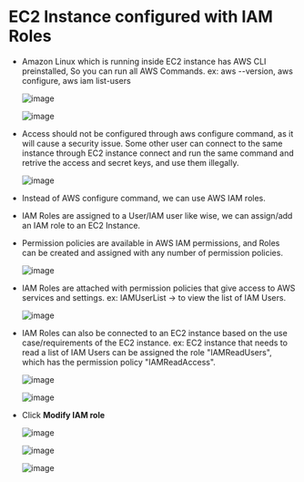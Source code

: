 # EC2 Instance configured with IAM Roles

- Amazon Linux which is running inside EC2 instance has AWS CLI preinstalled, So you can run all AWS Commands. ex: aws --version, aws configure, aws iam list-users

  ![image](https://github.com/user-attachments/assets/a79c1cc5-1c88-4c1e-9254-2753e6c7301d)

  ![image](https://github.com/user-attachments/assets/00e1fcb9-274a-46bb-a97e-b5e723b61c3c)

- Access should not be configured through aws configure command, as it will cause a security issue. Some other user can connect to the same instance through EC2 instance connect and run the same command and retrive the access and secret keys, and use them illegally.

  ![image](https://github.com/user-attachments/assets/295b6e89-3056-48c3-acf4-0fe527ee8700)

- Instead of AWS configure command, we can use AWS IAM roles. 
- IAM Roles are assigned to a User/IAM user like wise, we can assign/add an IAM role to an EC2 Instance.
- Permission policies are available in AWS IAM permissions, and Roles can be created and assigned with any number of permission policies.

  ![image](https://github.com/user-attachments/assets/15f8808e-4072-4cf0-aeb0-3aaea0053c4e)

- IAM Roles are attached with permission policies that give access to AWS services and settings. ex: IAMUserList -> to view the list of IAM Users.

  ![image](https://github.com/user-attachments/assets/d0f3d5cb-8787-40d4-92aa-911d07a9f359)
  
- IAM Roles can also be connected to an EC2 instance based on the use case/requirements of the EC2 instance. ex: EC2 instance that needs to read a list of IAM Users can be assigned the role "IAMReadUsers", which has the permission policy   "IAMReadAccess".

  ![image](https://github.com/user-attachments/assets/31fb13f2-f752-41a3-ab34-1666b2b75bd8)

  ![image](https://github.com/user-attachments/assets/b0af5a00-86cc-43d7-8a2f-5a67690908f1)

- Click **Modify IAM role**
  
  ![image](https://github.com/user-attachments/assets/ee7c7b65-2aee-4e9d-954f-8b1564afe3d7)

  ![image](https://github.com/user-attachments/assets/92d8e375-5df9-4ac5-9ee2-35d844d542dc)

  ![image](https://github.com/user-attachments/assets/768670d8-8eed-4b95-b91b-bffc14f93606)




  

